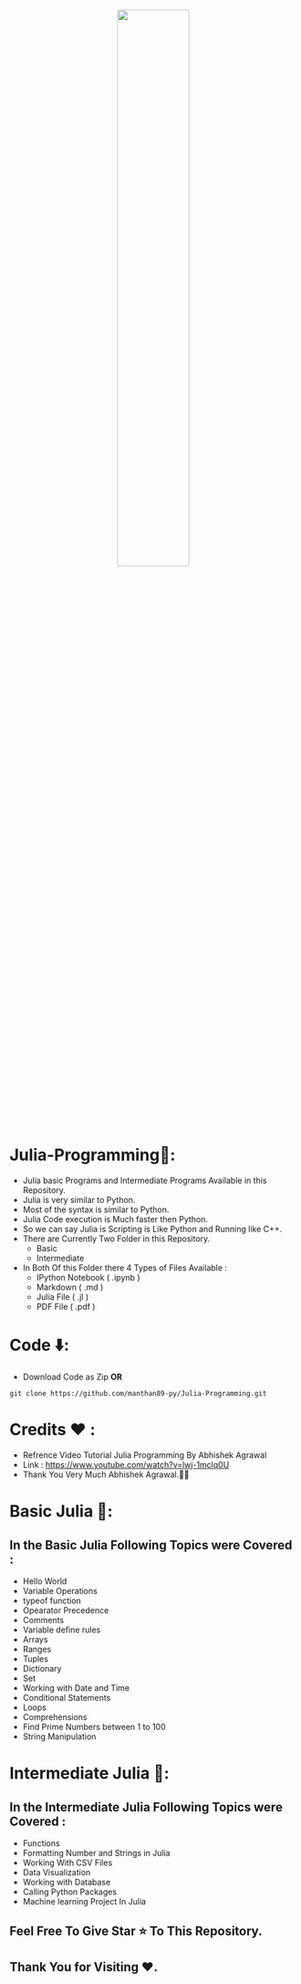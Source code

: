 <h1 align='center'>
<img src="https://upload.wikimedia.org/wikipedia/commons/thumb/1/1f/Julia_Programming_Language_Logo.svg/1280px-Julia_Programming_Language_Logo.svg.png" height="50%" width ="50%"></img>
</h1>

# Julia-Programming🌟:
* Julia basic Programs and Intermediate Programs Available in this Repository.
* Julia is very similar to Python.
* Most of the syntax is similar to Python.
* Julia Code execution is Much faster then Python.
* So we can say Julia is Scripting is Like Python and Running like C++.
* There are Currently Two Folder in this Repository.
  * Basic
  * Intermediate
* In Both Of this Folder there 4 Types of Files Available :
  * IPython Notebook ( .ipynb )
  * Markdown ( .md )
  * Julia File ( .jl )
  * PDF File ( .pdf )

# Code ⬇️:
* Download Code as Zip **OR**
```
git clone https://github.com/manthan89-py/Julia-Programming.git
```

# Credits ❤️ :
* Refrence Video Tutorial Julia Programming By Abhishek Agrawal
* Link : https://www.youtube.com/watch?v=lwj-1mclq0U
* Thank You Very Much Abhishek Agrawal.🤝🤝

# Basic Julia 🌟:
## In the Basic Julia Following Topics were Covered :
* Hello World
* Variable Operations
* typeof function
* Opearator Precedence
* Comments
* Variable define rules
* Arrays
* Ranges
* Tuples
* Dictionary
* Set
* Working with Date and Time
* Conditional Statements
* Loops
* Comprehensions
* Find Prime Numbers between 1 to 100
* String Manipulation

# Intermediate Julia 🌟:
## In the Intermediate Julia Following Topics were Covered :
* Functions
* Formatting Number and Strings in Julia
* Working With CSV Files
* Data Visualization
* Working with Database
* Calling Python Packages
* Machine learning Project In Julia

## Feel Free To Give Star ⭐ To This Repository.

## Thank You for Visiting ❤️.

